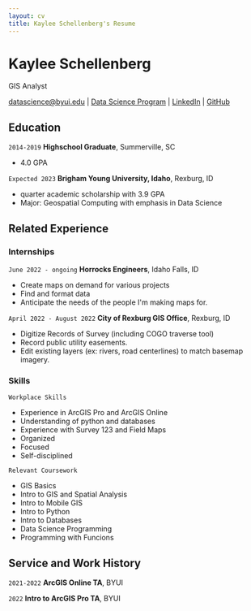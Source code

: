 ```yaml
---
layout: cv
title: Kaylee Schellenberg's Resume
---
```

# Kaylee Schellenberg
GIS Analyst

<div id="webaddress">
<a href="datascience@byui.edu">datascience@byui.edu</a>
| <a href="https://byuidatascience.github.io/development.html">Data Science Program</a>
| <a href="https://www.linkedin.com/groups/13537407/">LinkedIn</a>
| <a href="https://github.com/byuids-resumes">GitHub</a>
</div>

<!-- https://www.monique.tech/the-art-of-markdown -->

## Education

`2014-2019`
__Highschool Graduate__, Summerville, SC

- 4.0 GPA


`Expected 2023`
__Brigham Young University, Idaho__, Rexburg, ID

- quarter academic scholarship with 3.9 GPA
- Major: Geospatial Computing with emphasis in Data Science


## Related Experience

### Internships

`June 2022 - ongoing`
__Horrocks Engineers__, Idaho Falls, ID

- Create maps on demand for various projects
- Find and format data
- Anticipate the needs of the people I'm making maps for. 

`April 2022 - August 2022`
__City of Rexburg GIS Office__, Rexburg, ID

- Digitize Records of Survey (including COGO traverse tool)
- Record public utility easements. 
- Edit existing layers (ex: rivers, road centerlines) to match basemap imagery.


### Skills

`Workplace Skills`

- Experience in ArcGIS Pro and ArcGIS Online 
- Understanding of python and databases
- Experience with Survey 123 and Field Maps
- Organized
- Focused
- Self-disciplined

`Relevant Coursework`

- GIS Basics
- Intro to GIS and Spatial Analysis
- Intro to Mobile GIS
- Intro to Python
- Intro to Databases
- Data Science Programming
- Programming with Funcions




## Service and Work History

`2021-2022`
__ArcGIS Online TA__, BYUI


`2022`
__Intro to ArcGIS Pro TA__, BYUI



<!-- ### Footer

Last updated: December 2022 -->


